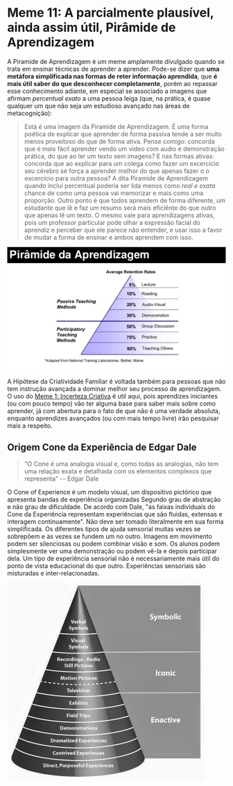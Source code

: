 # Meme 11: A parcialmente plausível, ainda assim útil, Pirâmide de Aprendizagem
A Piramide de Aprendizagem é um meme amplamente divulgado quando se trata em
ensinar técnicas de aprender a aprender. Pode-se dizer que **uma metáfora
simplificada nas formas de reter informação aprendida**, que **é mais útil saber
do que desconhecer completamente**, porém ao repassar esse conhecimento adiante,
em especial se associado a imagens que afirmam _percentual exato_ a uma pessoa
leiga (que, na prática, é quase qualquer um que não seja um estudioso avançado
nas áreas de metacognição):

> Está é uma imagem da Piramide de Aprendizagem. É uma forma poética de explicar
> que aprender de forma passiva tende a ser muito menos proveitoso do que de
> forma ativa. Pense comigo: concorda que é mais fácil aprender vendo um vídeo
> com audio e demonstração prática, do que ao ler um texto sem imagens? E nas
> formas ativas: concorda que ao explicar para um colega como fazer um
> excercício seu cérebro se força a aprender melhor do que apenas fazer o
> o excercício para outra pessoa? A dita Piramide de Aprendizagem quando
> inclui percentual poderia ser lida menos como _real e exata_ chance de
> como uma pessoa vai memorizar e mais como uma proporção. Outro ponto é que
> todos aprendem de forma diferente, um estudante que lê e faz um resumo
> será mais eficiênte do que outro que apenas lê um texto. O mesmo vale para
> aprendizagens ativas, pois um professor particular pode olhar a expressão
> facial do aprendiz e perceber que ele parece não entender, e usar isso a favor
> de mudar a forma de ensinar e ambos aprendem com isso.

![Piramide de Aprendizagem](piramide-da-aprendizagem.jpg)

A Hipótese da Criatividade Familiar é voltada também para pessoas que não tem
instrução avançada a dominar melhor seu processo de aprendizagem. O uso do
[Meme 1: Incerteza Criativa](../1/incerteza-criativa.md) é util aqui, pois
aprendizes iniciantes (ou com pouco tempo) vão ter alguma base para saber mais
sobre como aprender, já com abertura para o fato de que não é uma verdade
absoluta, enquanto aprendizes avançados (ou com mais tempo livre) irão pesquisar
mais a respeito.

## Origem Cone da Experiência de Edgar Dale

> "O Cone é uma analogia visual e, como todas as analogias, não tem uma relação
> exata e detalhada com os elementos complexos que representa"
> -- Edgar Dale

 O Cone of Experience é um modelo visual, um dispositivo pictórico que apresenta
 bandas de experiência organizadas Segundo grau de abstração e não grau de
 dificuldade. De acordo com Dale, "as faixas individuais do Cone da Experiência
 representam experiências que são fluidas, extensas e interagem continuamente".
 Não deve ser tomado literalmente em sua forma simplificada. Os diferentes
 tipos de ajuda sensorial muitas vezes se sobrepõem e às vezes se fundem um
 no outro. Imagens em movimento podem ser silenciosas ou podem combinar visão e
 som. Os alunos podem simplesmente ver uma demonstração ou podem vê-la e depois
 participar dela. Um tipo de experiência sensorial não é necessariamente mais
 útil do ponto de vista educacional do que outro. Experiências sensoriais são
 misturadas e inter-relacionadas.

![Cone da Experiência de Edgar Dale](edgar-dale-cone.jpg)
